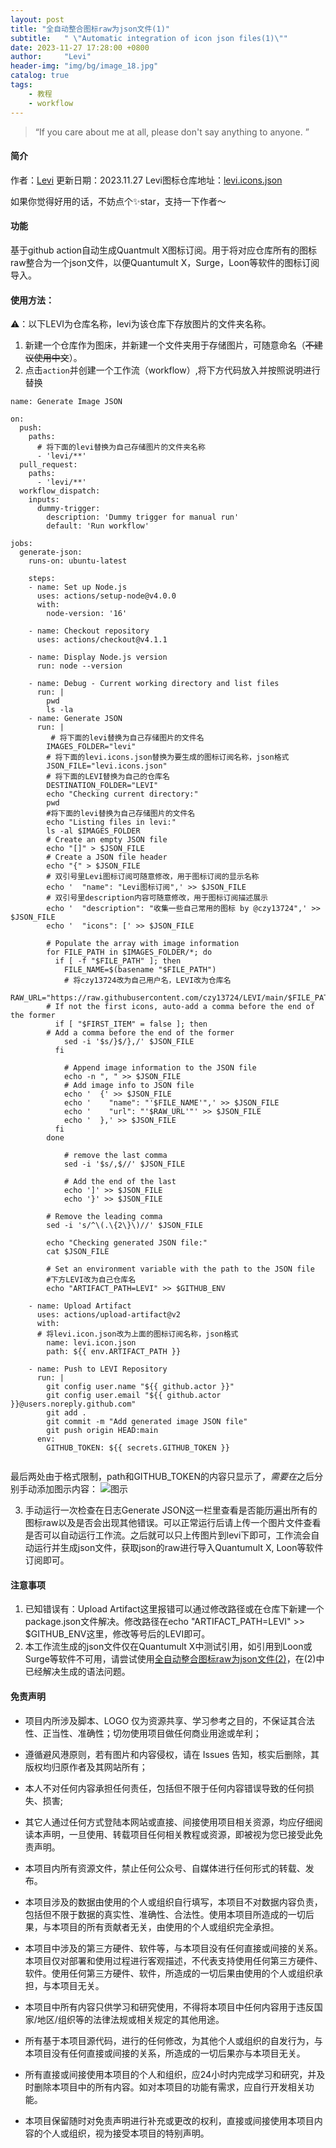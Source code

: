```yaml
---
layout: post
title: "全自动整合图标raw为json文件(1)"
subtitle:   " \"Automatic integration of icon json files(1)\""
date: 2023-11-27 17:28:00 +0800
author:     "Levi"
header-img: "img/bg/image_18.jpg"
catalog: true
tags:
    - 教程 
    - workflow
---
```



> “If you care about me at all, please don't say anything to anyone. ”


#### 简介
作者：[Levi](https://github.com/czy13724)
更新日期：2023.11.27
Levi图标仓库地址：[levi.icons.json](https://raw.githubusercontent.com/czy13724/LeviIcons/main/levi.icons.json)

如果你觉得好用的话，不妨点个✨star，支持一下作者～
#### 功能
基于github action自动生成Quantmult X图标订阅。用于将对应仓库所有的图标raw整合为一个json文件，以便Quantumult X，Surge，Loon等软件的图标订阅导入。

#### 使用方法：
⚠️：以下LEVI为仓库名称，levi为该仓库下存放图片的文件夹名称。
1. 新建一个仓库作为图床，并新建一个文件夹用于存储图片，可随意命名（~~不建议使用中文~~）。   
2. 点击`action`并创建一个工作流（workflow）,将下方代码放入并按照说明进行替换

```shell
name: Generate Image JSON

on:
  push:
    paths:
      # 将下面的levi替换为自己存储图片的文件夹名称
      - 'levi/**' 
  pull_request:
    paths:
      - 'levi/**' 
  workflow_dispatch:
    inputs:
      dummy-trigger:
        description: 'Dummy trigger for manual run'
        default: 'Run workflow'

jobs:
  generate-json:
    runs-on: ubuntu-latest

    steps:
    - name: Set up Node.js
      uses: actions/setup-node@v4.0.0
      with:
        node-version: '16'

    - name: Checkout repository
      uses: actions/checkout@v4.1.1

    - name: Display Node.js version
      run: node --version

    - name: Debug - Current working directory and list files
      run: |
        pwd
        ls -la
    - name: Generate JSON
      run: |
         # 将下面的levi替换为自己存储图片的文件名
        IMAGES_FOLDER="levi"
        # 将下面的levi.icons.json替换为要生成的图标订阅名称，json格式
        JSON_FILE="levi.icons.json"
        # 将下面的LEVI替换为自己的仓库名
        DESTINATION_FOLDER="LEVI"
        echo "Checking current directory:"
        pwd
        #将下面的levi替换为自己存储图片的文件名
        echo "Listing files in levi:"
        ls -al $IMAGES_FOLDER
        # Create an empty JSON file
        echo "[]" > $JSON_FILE
        # Create a JSON file header
        echo "{" > $JSON_FILE
        # 双引号里Levi图标订阅可随意修改，用于图标订阅的显示名称
        echo '  "name": "Levi图标订阅",' >> $JSON_FILE
        # 双引号里description内容可随意修改，用于图标订阅描述展示
        echo '  "description": "收集一些自己常用的图标 by @czy13724",' >> $JSON_FILE
        echo '  "icons": [' >> $JSON_FILE
        
        # Populate the array with image information
        for FILE_PATH in $IMAGES_FOLDER/*; do
          if [ -f "$FILE_PATH" ]; then
            FILE_NAME=$(basename "$FILE_PATH")
            # 将czy13724改为自己用户名，LEVI改为仓库名
            RAW_URL="https://raw.githubusercontent.com/czy13724/LEVI/main/$FILE_PATH"
        # If not the first icons, auto-add a comma before the end of the former
          if [ "$FIRST_ITEM" = false ]; then
        # Add a comma before the end of the former
            sed -i '$s/}$/},/' $JSON_FILE
          fi
    
            # Append image information to the JSON file
            echo -n ", " >> $JSON_FILE
            # Add image info to JSON file
            echo '  {' >> $JSON_FILE
            echo '    "name": "'$FILE_NAME'",' >> $JSON_FILE
            echo '    "url": "'$RAW_URL'"' >> $JSON_FILE
            echo '  },' >> $JSON_FILE
          fi
        done

            # remove the last comma
            sed -i '$s/,$//' $JSON_FILE

            # Add the end of the last
            echo ']' >> $JSON_FILE
            echo '}' >> $JSON_FILE
            
        # Remove the leading comma
        sed -i 's/^\(.\{2\}\)//' $JSON_FILE

        echo "Checking generated JSON file:"
        cat $JSON_FILE
      
        # Set an environment variable with the path to the JSON file
        #下方LEVI改为自己仓库名
        echo "ARTIFACT_PATH=LEVI" >> $GITHUB_ENV

    - name: Upload Artifact
      uses: actions/upload-artifact@v2
      with:
      # 将levi.icon.json改为上面的图标订阅名称，json格式
        name: levi.icon.json
        path: ${{ env.ARTIFACT_PATH }}

    - name: Push to LEVI Repository
      run: |
        git config user.name "${{ github.actor }}"
        git config user.email "${{ github.actor }}@users.noreply.github.com"
        git add .
        git commit -m "Add generated image JSON file"
        git push origin HEAD:main
      env:
        GITHUB_TOKEN: ${{ secrets.GITHUB_TOKEN }}
    
```
最后两处由于格式限制，path和GITHUB_TOKEN的内容只显示了$，需要在$之后分别手动添加图示内容：
![图示]({{site.baseurl}}/img/Pack_raw_to_jsonfile/Pack_raw_to_jsonfile(1).jpg)

3. 手动运行一次检查在日志Generate JSON这一栏里查看是否能历遍出所有的图标raw以及是否会出现其他错误。可以正常运行后请上传一个图片文件查看是否可以自动运行工作流。之后就可以只上传图片到levi下即可，工作流会自动运行并生成json文件，获取json的raw进行导入Quantumult X, Loon等软件订阅即可。

#### 注意事项
1. 已知错误有：Upload Artifact这里报错可以通过修改路径或在仓库下新建一个package.json文件解决。修改路径在echo "ARTIFACT_PATH=LEVI" >> $GITHUB_ENV这里，修改等号后的LEVI即可。
2. 本工作流生成的json文件仅在Quantumult X中测试引用，如引用到Loon或Surge等软件不可用，请尝试使用[全自动整合图标raw为json文件(2)](https://levifree.tech/教程/2023/11/28/全自动整合图标raw为json文件(2)/)，在(2)中已经解决生成的语法问题。

 #### 免责声明
* 项目内所涉及脚本、LOGO 仅为资源共享、学习参考之目的，不保证其合法性、正当性、准确性；切勿使用项目做任何商业用途或牟利；

* 遵循避风港原则，若有图片和内容侵权，请在 Issues 告知，核实后删除，其版权均归原作者及其网站所有；
* 本人不对任何内容承担任何责任，包括但不限于任何内容错误导致的任何损失、损害;
* 其它人通过任何方式登陆本网站或直接、间接使用项目相关资源，均应仔细阅读本声明，一旦使用、转载项目任何相关教程或资源，即被视为您已接受此免责声明。

* 本项目内所有资源文件，禁止任何公众号、自媒体进行任何形式的转载、发布。

* 本项目涉及的数据由使用的个人或组织自行填写，本项目不对数据内容负责，包括但不限于数据的真实性、准确性、合法性。使用本项目所造成的一切后果，与本项目的所有贡献者无关，由使用的个人或组织完全承担。

* 本项目中涉及的第三方硬件、软件等，与本项目没有任何直接或间接的关系。本项目仅对部署和使用过程进行客观描述，不代表支持使用任何第三方硬件、软件。使用任何第三方硬件、软件，所造成的一切后果由使用的个人或组织承担，与本项目无关。

* 本项目中所有内容只供学习和研究使用，不得将本项目中任何内容用于违反国家/地区/组织等的法律法规或相关规定的其他用途。

* 所有基于本项目源代码，进行的任何修改，为其他个人或组织的自发行为，与本项目没有任何直接或间接的关系，所造成的一切后果亦与本项目无关。

* 所有直接或间接使用本项目的个人和组织，应24小时内完成学习和研究，并及时删除本项目中的所有内容。如对本项目的功能有需求，应自行开发相关功能。

* 本项目保留随时对免责声明进行补充或更改的权利，直接或间接使用本项目内容的个人或组织，视为接受本项目的特别声明。
